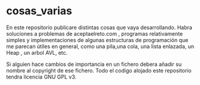 # cosas_varias
En este repositorio publicare distintas cosas que vaya desarrollando.
Habra soluciones a problemas de aceptaelreto.com , programas relativamente simples 
y implementaciones de algunas estructuras de programación que me parecan útiles en general,
como una pila,una cola, una lista enlazada, un Heap , un arbol AVL, etc.

Si alguien hace cambios de importancia en un fichero debera añadir su nombre al copyright de ese fichero.
Todo el codigo alojado este repositorio tendra licencia GNU GPL v3. 
